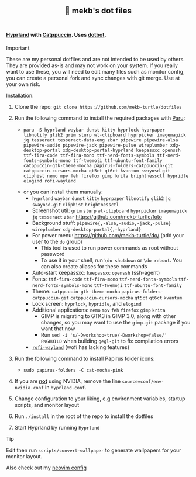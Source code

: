 <h2 align="center">
🚀 mekb's dot files<br/><br/>
</h2>

#### [Hyprland](https://hyprland.org/) with [Catppuccin](https://github.com/catppuccin). Uses [dotbot](https://github.com/anishathalye/dotbot).

> [!IMPORTANT]
> These are my personal dotfiles and are not intended to be used by others. They are provided as-is and may not work on your system. If you really want to use these, you will need to edit many files such as monitor config, you can create a personal fork and sync changes with git merge. Use at your own risk.


Installation:
1. Clone the repo: `git clone https://github.com/mekb-turtle/dotfiles`
2. Run the following command to install the required packages with [Paru](https://github.com/Morganamilo/paru):

    -     paru -S hyprland waybar dunst kitty hyprlock hyprpaper libnotify glib2 grim slurp wl-clipboard hyprpicker imagemagick jq tesseract tesseract-data-eng zbar pipewire pipewire-alsa pipewire-audio pipewire-jack pipewire-pulse wireplumber xdg-desktop-portal xdg-desktop-portal-hyprland keepassxc openssh ttf-fira-code ttf-fira-mono ttf-nerd-fonts-symbols ttf-nerd-fonts-symbols-mono ttf-twemoji ttf-ubuntu-font-family catppuccin-gtk-theme-mocha papirus-folders-catppuccin-git catppuccin-cursors-mocha qt5ct qt6ct kvantum swayosd-git cliphist nemo mpv feh firefox gimp krita brightnessctl hypridle elogind rofi-wayland

    - or you can install them manually:
      - `hyprland` `waybar` `dunst` `kitty` `hyprpaper` `libnotify` `glib2` `jq` `swayosd-git` `cliphist` `brightnessctl`
      - Screenshot util: `grim` `slurp` `wl-clipboard` `hyprpicker` `imagemagick` `jq` `tesseract` `zbar` https://github.com/mekb-turtle/foto
      - Background stuff: `pipewire{,-alsa,-audio,-jack,-pulse}` `wireplumber` `xdg-desktop-portal{,-hyprland}`
      - For power menu: https://github.com/mekb-turtle/do/ (add your user to the `do` group)
        - This tool is used to run power commands as root without password
        - To use it in your shell, run `\do shutdown` or `\do reboot`. You can also create aliases for these commands
      - Auto-start keepassxc: `keepassxc` `openssh` (ssh-agent)
      - Fonts: `ttf-fira-code` `ttf-fira-mono` `ttf-nerd-fonts-symbols` `ttf-nerd-fonts-symbols-mono` `ttf-twemoji` `ttf-ubuntu-font-family`
      - Theme: `catppuccin-gtk-theme-mocha` `papirus-folders-catppuccin-git` `catppuccin-cursors-mocha` `qt5ct` `qt6ct` `kvantum`
      - Lock screen: `hyprlock`, `hypridle`, and `elogind`
      - Additional applications: `nemo` `mpv` `feh` `firefox` `gimp` `krita`
        - GIMP is migrating to GTK3 in GIMP 3.0, along with other changes, so you may want to use the `gimp-git` package if you want that now
        - Run `sed -i 's/-Dworkshop=true/-Dworkshop=false/' PKGBUILD` when building `gegl-git` to fix compilation errors
      - [`rofi-wayland`](https://github.com/lbonn/rofi) (wofi has lacking features)
3. Run the following command to install Papirus folder icons:

    -     sudo papirus-folders -C cat-mocha-pink

4. If you are **<ins>not</ins>** using NVIDIA, remove the line `source=conf/env-nvidia.conf` in `hyprland.conf`.
5. Change configuration to your liking, e.g environment variables, startup scripts, and monitor layout
6. Run `./install` in the root of the repo to install the dotfiles
8. Start Hyprland by running `Hyprland`

> [!TIP]
> Edit then run `scripts/convert-wallpaper` to generate wallpapers for your monitor layout.

Also check out my [neovim config](https://github.com/mekb-turtle/nvim)
